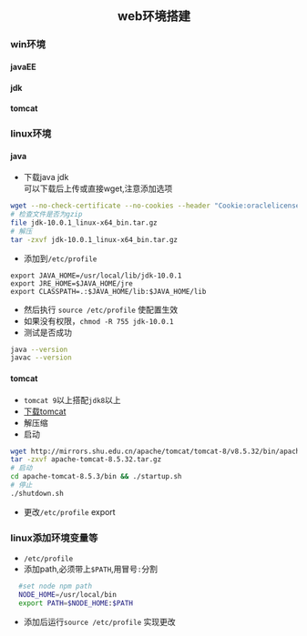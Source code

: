 ## <center>web环境搭建</center>
### win环境
#### javaEE 
#### jdk
#### tomcat
### linux环境
#### java
* 下载java jdk  
可以下载后上传或直接wget,注意添加选项
```sh
wget --no-check-certificate --no-cookies --header "Cookie:oraclelicense=accept-securebackup-cookie" http://download.oracle.com/otn-pub/java/jdk/10.0.1+10/fb4372174a714e6b8c52526dc134031e/jdk-10.0.1_linux-x64_bin.tar.gz
# 检查文件是否为gzip
file jdk-10.0.1_linux-x64_bin.tar.gz
# 解压
tar -zxvf jdk-10.0.1_linux-x64_bin.tar.gz
```
* 添加到`/etc/profile`

```
export JAVA_HOME=/usr/local/lib/jdk-10.0.1
export JRE_HOME=$JAVA_HOME/jre
export CLASSPATH=.:$JAVA_HOME/lib:$JAVA_HOME/lib
```
* 然后执行 `source /etc/profile` 使配置生效
* 如果没有权限，`chmod -R 755 jdk-10.0.1`
* 测试是否成功

```sh
java --version
javac --version
```

#### tomcat
* `tomcat 9`以上搭配`jdk8`以上
* [下载tomcat](https://tomcat.apache.org/)
* 解压缩
* 启动

```sh
wget http://mirrors.shu.edu.cn/apache/tomcat/tomcat-8/v8.5.32/bin/apache-tomcat-8.5.32.tar.gz
tar -zxvf apache-tomcat-8.5.32.tar.gz
# 启动
cd apache-tomcat-8.5.3/bin && ./startup.sh 
# 停止
./shutdown.sh
```
* 更改`/etc/profile`
export 
### linux添加环境变量等
* `/etc/profile`
* 添加path,必须带上`$PATH`,用冒号`:`分割
```sh
  #set node npm path
  NODE_HOME=/usr/local/bin
  export PATH=$NODE_HOME:$PATH
```
* 添加后运行`source /etc/profile` 实现更改